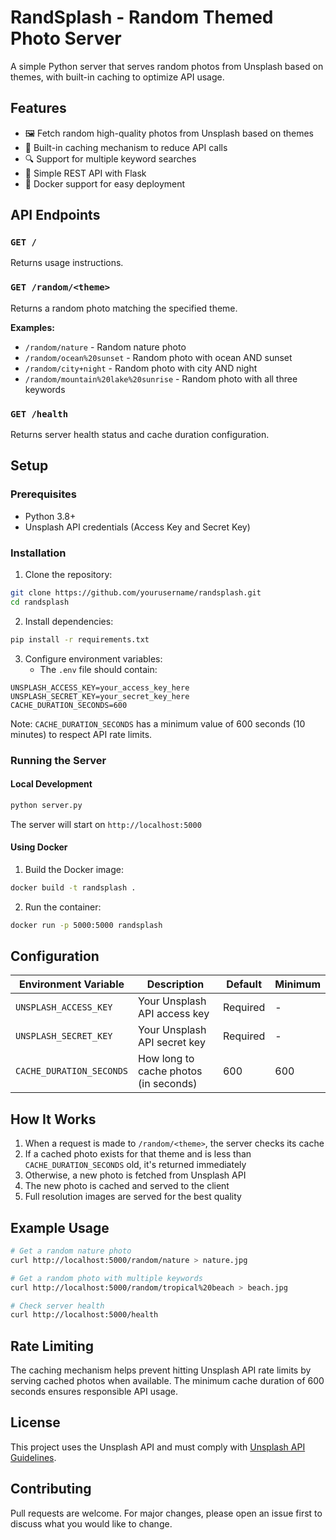 # RandSplash - Random Themed Photo Server

A simple Python server that serves random photos from Unsplash based on themes, with built-in caching to optimize API usage.

## Features

- 🖼️ Fetch random high-quality photos from Unsplash based on themes
- 💾 Built-in caching mechanism to reduce API calls
- 🔍 Support for multiple keyword searches
- 🚀 Simple REST API with Flask
- 🐳 Docker support for easy deployment

## API Endpoints

### `GET /`
Returns usage instructions.

### `GET /random/<theme>`
Returns a random photo matching the specified theme.

**Examples:**
- `/random/nature` - Random nature photo
- `/random/ocean%20sunset` - Random photo with ocean AND sunset
- `/random/city+night` - Random photo with city AND night
- `/random/mountain%20lake%20sunrise` - Random photo with all three keywords

### `GET /health`
Returns server health status and cache duration configuration.

## Setup

### Prerequisites
- Python 3.8+
- Unsplash API credentials (Access Key and Secret Key)

### Installation

1. Clone the repository:
```bash
git clone https://github.com/yourusername/randsplash.git
cd randsplash
```

2. Install dependencies:
```bash
pip install -r requirements.txt
```

3. Configure environment variables:
   - The `.env` file should contain:
```env
UNSPLASH_ACCESS_KEY=your_access_key_here
UNSPLASH_SECRET_KEY=your_secret_key_here
CACHE_DURATION_SECONDS=600
```

Note: `CACHE_DURATION_SECONDS` has a minimum value of 600 seconds (10 minutes) to respect API rate limits.

### Running the Server

#### Local Development
```bash
python server.py
```

The server will start on `http://localhost:5000`

#### Using Docker

1. Build the Docker image:
```bash
docker build -t randsplash .
```

2. Run the container:
```bash
docker run -p 5000:5000 randsplash
```

## Configuration

| Environment Variable | Description | Default | Minimum |
|---------------------|-------------|---------|---------|
| `UNSPLASH_ACCESS_KEY` | Your Unsplash API access key | Required | - |
| `UNSPLASH_SECRET_KEY` | Your Unsplash API secret key | Required | - |
| `CACHE_DURATION_SECONDS` | How long to cache photos (in seconds) | 600 | 600 |

## How It Works

1. When a request is made to `/random/<theme>`, the server checks its cache
2. If a cached photo exists for that theme and is less than `CACHE_DURATION_SECONDS` old, it's returned immediately
3. Otherwise, a new photo is fetched from Unsplash API
4. The new photo is cached and served to the client
5. Full resolution images are served for the best quality

## Example Usage

```bash
# Get a random nature photo
curl http://localhost:5000/random/nature > nature.jpg

# Get a random photo with multiple keywords
curl http://localhost:5000/random/tropical%20beach > beach.jpg

# Check server health
curl http://localhost:5000/health
```

## Rate Limiting

The caching mechanism helps prevent hitting Unsplash API rate limits by serving cached photos when available. The minimum cache duration of 600 seconds ensures responsible API usage.

## License

This project uses the Unsplash API and must comply with [Unsplash API Guidelines](https://unsplash.com/api-terms).

## Contributing

Pull requests are welcome. For major changes, please open an issue first to discuss what you would like to change.
